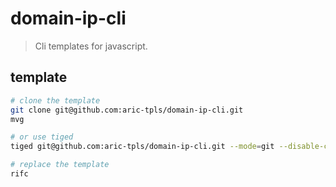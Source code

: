 # domain-ip-cli
> Cli templates for javascript.

## template

```sh
# clone the template
git clone git@github.com:aric-tpls/domain-ip-cli.git
mvg

# or use tiged
tiged git@github.com:aric-tpls/domain-ip-cli.git --mode=git --disable-cache

# replace the template
rifc
```
